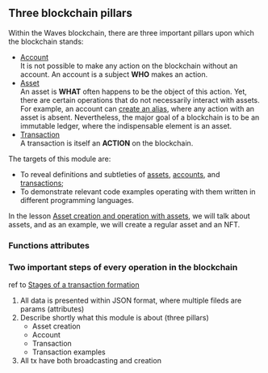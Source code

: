 
## Three blockchain pillars ##

Within the Waves blockchain, there are three important pillars upon which the blockchain stands:
- [Account]()  
   It is not possible to make any action on the blockchain without an account. An account is a subject **WHO** makes an action.
- [Asset]()  
    An asset is **WHAT** often happens to be the object of this action. Yet, there are certain operations that do not necessarily interact with assets. For example, an account can [create an alias](), where any action with an asset is absent. Nevertheless, the major goal of a blockchain is to be an immutable ledger, where the indispensable element is an asset. 
- [Transaction]()  
    A transaction is itself an **ACTION** on the blockchain. 

The targets of this module are:
- To reveal definitions and subtleties of [assets](), [accounts](), and [transactions]();
- To demonstrate relevant code examples operating with them written in different programming languages.

In the lesson [Asset creation and operation with assets](), we will talk about assets, and as an example, we will create a regular asset and an NFT. 

### Functions attributes ###

### Two important steps of every operation in the blockchain ### 

ref to [Stages of a transaction formation]()


1. All data is presented within JSON format, where multiple fileds are params 
    (attributes)
2. Describe shortly what this module is about (three pillars)
    - Asset creation 
    - Account
    - Transaction
    - Transaction examples
3. All tx have both broadcasting and creation